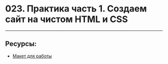 # 023. Практика часть 1. Создаем сайт на чистом HTML и CSS

---

## Ресурсы:

- [Макет для работы](https://www.figma.com/design/m2lCvlv9Ez9Vh00jWIN8Lh/Create-own-radio?node-id=0-1&t=QNkxGrKKiOYQqb3W-0)
